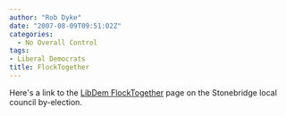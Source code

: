 ```yaml
---
author: "Rob Dyke"
date: "2007-08-09T09:51:02Z"
categories:
  - No Overall Control
tags:
- Liberal Democrats
title: FlockTogether
---
```

Here's a link to the [LibDem FlockTogether](http://www.flocktogether.org.uk/showMeetingPage.php?Meeting=2210 "LibDem FlockTogether page about stonebridge") page on the Stonebridge local council by-election.
